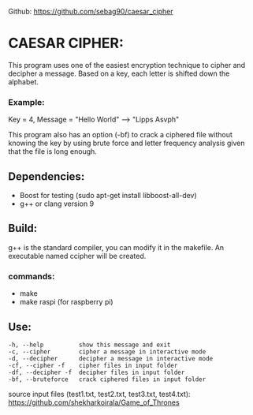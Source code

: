 Github: https://github.com/sebag90/caesar_cipher

# CAESAR CIPHER:
This program uses one of the easiest encryption technique to cipher and decipher a message.
Based on a key, each letter is shifted down the alphabet.

### Example:

Key = 4, Message = "Hello World" --> "Lipps Asvph"


This program also has an option (-bf) to crack a ciphered file without knowing the key by using 
brute force and letter frequency analysis given that the file is long enough.


## Dependencies:

- Boost for testing (sudo apt-get install libboost-all-dev)
- g++ or clang version 9
## Build:
g++ is the standard compiler, you can modify it in the makefile.
An executable named ccipher will be created. 

### commands: 

- make
- make raspi (for raspberry pi)

## Use:
	-h, --help	    	show this message and exit 
	-c, --cipher		cipher a message in interactive mode 
	-d, --decipher		decipher a message in interactive mode 
	-cf, --cipher -f	cipher files in input folder 
	-df, --decipher -f	decipher files in input folder 
	-bf, --bruteforce	crack ciphered files in input folder 



source input files (test1.txt, test2.txt, test3.txt, test4.txt):  
https://github.com/shekharkoirala/Game_of_Thrones